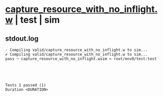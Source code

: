 # [capture_resource_with_no_inflight.w](../../../../../examples/tests/valid/capture_resource_with_no_inflight.w) | test | sim

## stdout.log
```log
- Compiling valid/capture_resource_with_no_inflight.w to sim...
✔ Compiling valid/capture_resource_with_no_inflight.w to sim...
pass ─ capture_resource_with_no_inflight.wsim » root/env0/test:test
 




Tests 1 passed (1) 
Duration <DURATION>

```

